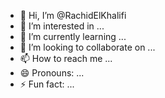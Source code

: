- 👋 Hi, I’m @RachidElKhalifi
- 👀 I’m interested in ...
- 🌱 I’m currently learning ...
- 💞️ I’m looking to collaborate on ...
- 📫 How to reach me ...
- 😄 Pronouns: ...
- ⚡ Fun fact: ...

<!---
RachidElKhalifi/RachidElKhalifi is a ✨ special ✨ repository because its `README.md` (this file) appears on your GitHub profile.
You can click the Preview link to take a look at your changes.
--->
